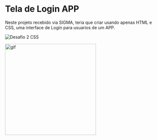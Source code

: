 # Tela de Login APP 
Neste projeto recebido via SIGMA, teria que criar usando apenas HTML e CSS, uma interface de Login para usuarios de um APP. 

![Desafio 2 CSS](https://user-images.githubusercontent.com/87347314/140009349-566ed825-075b-45bc-a617-2bc2ce155c34.png)

<img src="http://www.reddit.com/r/InterestingGifs/comments/2gfst1/real_life_footage_of_a_programmer/" alt="gif" width="300"> 
